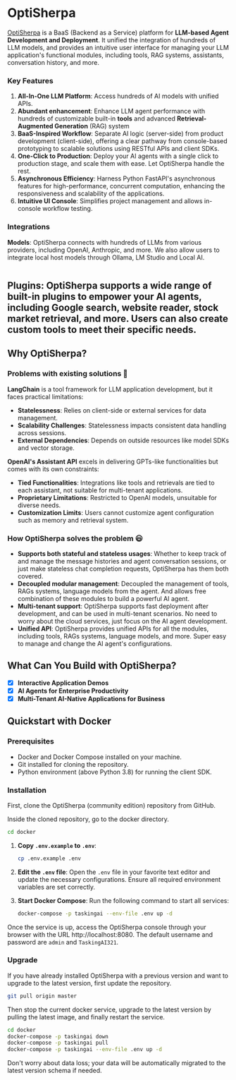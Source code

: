 # OptiSherpa

[OptiSherpa](https://www.tasking.ai) is a BaaS (Backend as a Service) platform for **LLM-based Agent Development and Deployment**. It unified the integration of hundreds of LLM models, and provides an intuitive user interface for managing your LLM application's functional modules, including tools, RAG systems, assistants, conversation history, and more.

### Key Features

1. **All-In-One LLM Platform**: Access hundreds of AI models with unified APIs.
2. **Abundant enhancement**: Enhance LLM agent performance with hundreds of customizable built-in **tools** and advanced **Retrieval-Augmented Generation** (RAG) system
3. **BaaS-Inspired Workflow**: Separate AI logic (server-side) from product development (client-side), offering a clear pathway from console-based prototyping to scalable solutions using RESTful APIs and client SDKs.
4. **One-Click to Production**: Deploy your AI agents with a single click to production stage, and scale them with ease. Let OptiSherpa handle the rest.
5. **Asynchronous Efficiency**: Harness Python FastAPI's asynchronous features for high-performance, concurrent computation, enhancing the responsiveness and scalability of the applications.
6. **Intuitive UI Console**: Simplifies project management and allows in-console workflow testing.

### Integrations

**Models**: OptiSherpa connects with hundreds of LLMs from various providers, including OpenAI, Anthropic, and more. We also allow users to integrate local host models through Ollama, LM Studio and Local AI.

<p>
<img src="./static/img/model_providers.png" alt="">
</p>

**Plugins**: OptiSherpa supports a wide range of built-in plugins to empower your AI agents, including Google search, website reader, stock market retrieval, and more. Users can also create custom tools to meet their specific needs.
---

## Why OptiSherpa?

### Problems with existing solutions 🙁

**LangChain** is a tool framework for LLM application development, but it faces practical limitations:

- **Statelessness**: Relies on client-side or external services for data management.
- **Scalability Challenges**: Statelessness impacts consistent data handling across sessions.
- **External Dependencies**: Depends on outside resources like model SDKs and vector storage.

**OpenAI's Assistant API** excels in delivering GPTs-like functionalities but comes with its own constraints:

- **Tied Functionalities**: Integrations like tools and retrievals are tied to each assistant, not suitable for multi-tenant applications.
- **Proprietary Limitations**: Restricted to OpenAI models, unsuitable for diverse needs.
- **Customization Limits**: Users cannot customize agent configuration such as memory and retrieval system.

### How OptiSherpa solves the problem 😃

- **Supports both stateful and stateless usages**: Whether to keep track of and manage the message histories and agent conversation sessions, or just make stateless chat completion requests, OptiSherpa has them both covered.
- **Decoupled modular management**: Decoupled the management of tools, RAGs systems, language models from the agent. And allows free combination of these modules to build a powerful AI agent.
- **Multi-tenant support**: OptiSherpa supports fast deployment after development, and can be used in multi-tenant scenarios. No need to worry about the cloud services, just focus on the AI agent development.
- **Unified API**: OptiSherpa provides unified APIs for all the modules, including tools, RAGs systems, language models, and more. Super easy to manage and change the AI agent's configurations.

## What Can You Build with OptiSherpa?

- [x] **Interactive Application Demos**
- [x] **AI Agents for Enterprise Productivity**
- [x] **Multi-Tenant AI-Native Applications for Business**

## Quickstart with Docker

### Prerequisites

- Docker and Docker Compose installed on your machine.
- Git installed for cloning the repository.
- Python environment (above Python 3.8) for running the client SDK.

### Installation

First, clone the OptiSherpa (community edition) repository from GitHub.


Inside the cloned repository, go to the docker directory.

```bash
cd docker
```

1. **Copy `.env.example` to `.env`**:

   ```sh
   cp .env.example .env
   ```

2. **Edit the `.env` file**:
   Open the `.env` file in your favorite text editor and update the necessary configurations. Ensure all required environment variables are set correctly.

3. **Start Docker Compose**:
   Run the following command to start all services:
   ```sh
   docker-compose -p taskingai --env-file .env up -d
   ```

Once the service is up, access the OptiSherpa console through your browser with the URL http://localhost:8080. The default username and password are `admin` and `TaskingAI321`.

### Upgrade

If you have already installed OptiSherpa with a previous version and want to upgrade to the latest version, first update the repository.

```bash
git pull origin master
```

Then stop the current docker service, upgrade to the latest version by pulling the latest image, and finally restart the service.

```bash
cd docker
docker-compose -p taskingai down
docker-compose -p taskingai pull
docker-compose -p taskingai --env-file .env up -d
```

Don't worry about data loss; your data will be automatically migrated to the latest version schema if needed.

